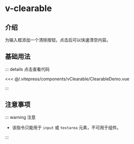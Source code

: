 # v-clearable

## 介绍

为输入框添加一个清除按钮，点击后可以快速清空内容。

## 基础用法

<ClearableDemo />

::: details 点击查看代码

<<< @/.vitepress/components/vClearable/ClearableDemo.vue

:::

## 注意事项

::: warning 注意

- 该指令只能用于 `input` 或 `textarea` 元素，不可用于组件。

:::

<script setup>
import ClearableDemo from '../.vitepress/components/vClearable/ClearableDemo.vue'
</script>
